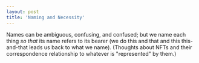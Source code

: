 ```yaml
--- 
layout: post 
title: 'Naming and Necessity' 
---
```


Names can be ambiguous, confusing, and confused; but we name each thing *so that* its name refers to its bearer (we do this and that and this this-and-that leads us back to what we name).
(Thoughts about NFTs and their correspondence relationship to whatever is "represented" by them.)
